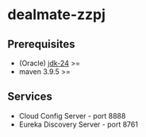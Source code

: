 # dealmate-zzpj

## Prerequisites

- (Oracle) [jdk-24](https://www.oracle.com/pl/java/technologies/downloads/) >=
- maven 3.9.5 >=

## Services
- Cloud Config Server - port 8888
- Eureka Discovery Server - port 8761
